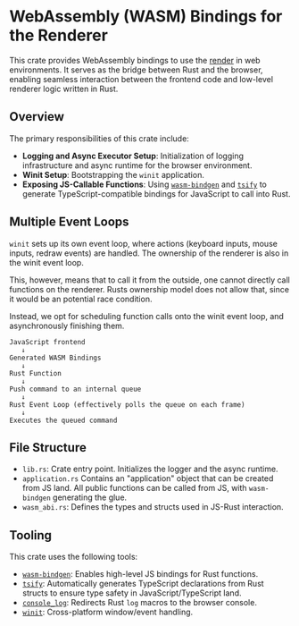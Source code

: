 # WebAssembly (WASM) Bindings for the Renderer

This crate provides WebAssembly bindings to use the [render](./render) in web environments. It serves as the bridge between Rust and the browser, enabling seamless interaction between the frontend code and low-level renderer logic written in Rust.

## Overview

The primary responsibilities of this crate include:

* **Logging and Async Executor Setup**: Initialization of logging infrastructure and async runtime for the browser environment.
* **Winit Setup**: Bootstrapping the `winit` application.
* **Exposing JS-Callable Functions**: Using [`wasm-bindgen`](https://rustwasm.github.io/wasm-bindgen/) and [`tsify`](https://github.com/AmbientRun/tsify-next) to generate TypeScript-compatible bindings for JavaScript to call into Rust.

## Multiple Event Loops

`winit` sets up its own event loop, where actions (keyboard inputs, mouse inputs, redraw events) are handled. The ownership of the renderer is also in the winit event loop.

This, however, means that to call it from the outside, one cannot directly call functions on the renderer. Rusts ownership model does not allow that, since it would be an potential race condition.

Instead, we opt for scheduling function calls onto the winit event loop, and asynchronously finishing them.

```text
JavaScript frontend
   ↓
Generated WASM Bindings
   ↓
Rust Function
   ↓
Push command to an internal queue
   ↓
Rust Event Loop (effectively polls the queue on each frame)
   ↓
Executes the queued command
```

## File Structure

* `lib.rs`: Crate entry point. Initializes the logger and the async runtime.
* `application.rs` Contains an "application" object that can be created from JS land. All public functions can be called from JS, with `wasm-bindgen` generating the glue.
* `wasm_abi.rs`: Defines the types and structs used in JS-Rust interaction. 

## Tooling

This crate uses the following tools:

* [`wasm-bindgen`](https://rustwasm.github.io/wasm-bindgen/): Enables high-level JS bindings for Rust functions.
* [`tsify`](https://github.com/AmbientRun/tsify-next): Automatically generates TypeScript declarations from Rust structs to ensure type safety in JavaScript/TypeScript land.
* [`console_log`](https://docs.rs/console_log): Redirects Rust `log` macros to the browser console.
* [`winit`](https://crates.io/crates/winit): Cross-platform window/event handling.
